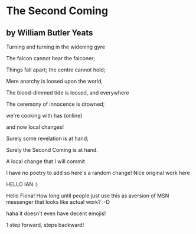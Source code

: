 The Second Coming
====================
by William Butler Yeats
--------------


Turning and turning in the widening gyre

The falcon cannot hear the falconer;

Things fall apart; the centre cannot hold;

Mere anarchy is loosed upon the world,

The blood-dimmed tide is loosed, and everywhere

The ceremony of innocence is drowned;

we're cooking with has (online)

and now local changes!

Surely some revelation is at hand;

Surely the Second Coming is at hand.

A local change that I will commit

I have no poetry to add so here's a random change! Nice original work here

HELLO IAN :)

Hello Fiona! How long until people just use this as aversion of MSN messenger that looks like actual work? :-D

haha it doesn't even have decent emojis!

1 step forward, steps backward! 
